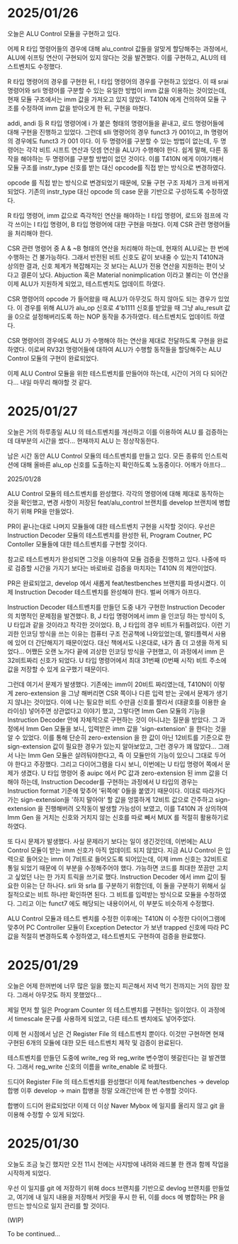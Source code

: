 # 2025/01/26

오늘은 ALU Control 모듈을 구현하고 있다.

어제 R 타입 명령어들의 경우에 대해 alu_control 값들을 알맞게 할당해주는 과정에서, ALU에 쉬프팅 연산이 구현되어 있지 않다는 것을 발견했다. 이를 구현하고, ALU의 테스트벤치도 수정했다.

R 타입 명령어의 경우를 구현한 뒤, I 타입 명령어의 경우를 구현하고 있었다. 이 때 srai 명령어와 srli 명령어를 구분할 수 있는 유일한 방법이 imm 값을 이용하는 것이었는데, 현재 모듈 구조에서는 imm 값을 가져오고 있지 않았다. T410N 에게 건의하여 모듈 구조를 수정하여 imm 값을 받아오게 한 뒤, 구현을 마쳤다.

addi, andi 등 R 타입 명령어에 i 가 붙은 형태의 명령어들을 끝내고, 로드 명령어들에 대해 구현을 진행하고 있었다. 그런데 slli 명령어의 경우 funct3 가 001이고, lh 명령어의 경우에도 funct3 가 001 이다. 이 두 명령어를 구분할 수 있는 방법이 없는데, 두 명령어는 각각 비트 시프트 연산과 덧셈 연산을 ALU가 수행해야 한다. 쉽게 말해, 다른 동작을 해야하는 두 명령어를 구분할 방법이 없던 것이다. 이를 T410N 에게 이야기해서 모듈 구조를 instr_type 신호를 받는 대신 opcode를 직접 받는 방식으로 변경하였다.

opcode 를 직접 받는 방식으로 변경되었기 때문에, 모듈 구현 구조 자체가 크게 바뀌게 되었다. 기존의 instr_type 대신 opcode 의 case 문을 기반으로 구성하도록 수정하였다.

R 타입 명령어, imm 값으로 즉각적인 연산을 해야하는 I 타입 명령어, 로드와 점프에 각각 쓰이는 I 타입 명령어, B 타입 명령어에 대한 구현을 마쳤다. 이제 CSR 관련 명령어들을 처리해야 한다.

CSR 관련 명령어 중 A & ~B 형태의 연산을 처리해야 하는데, 현재의 ALU로는 한 번에 수행하는 건 불가능하다. 그래서 반전된 비트 신호도 같이 보내줄 수 있는지 T410N과 상의한 결과, 신호 체계가 복잡해지는 것 보다는 ALU가 전용 연산을 지원하는 편이 낫다고 결론이 났다. Abjuction 혹은 Material nonimplication 이라고 불리는 이 연산을 이제 ALU가 지원하게 되었고, 테스트벤치도 업데이트 하였다.

CSR 명령어의 opcode 가 들어왔을 때 ALU가 아무것도 하지 않아도 되는 경우가 있었다. 이 경우를 위해 ALU가 alu_op 신호로 4'b1111 신호를 받았을 때 그냥 alu_result 값을 0으로 설정해버리도록 하는 NOP 동작을 추가하였다. 테스트벤치도 업데이트 하였다.

CSR 명령어의 경우에도 ALU 가 수행해야 하는 연산을 제대로 전달하도록 구현을 완료하였다. 이로써 RV32I 명령어들에 대하여 ALU가 수행할 동작들을 할당해주는 ALU Control 모듈의 구현이 완료되었다.

이제 ALU Control 모듈을 위한 테스트벤치를 만들어야 하는데, 시간이 거의 다 되어간다... 내일 마무리 해야할 것 같다.

# 2025/01/27

오늘은 거의 하루종일 ALU 의 테스트벤치를 개선하고 이를 이용하여 ALU 를 검증하는데 대부분의 시간을 썼다... 현재까지 ALU 는 정상작동한다.

남은 시간 동안 ALU Control 모듈의 테스트벤치를 만들고 있다. 모든 종류의 인스트럭션에 대해 올바른 alu_op 신호를 도출하는지 확인하도록 노동중이다. 어깨가 아프다...

2025/01/28

ALU Control 모듈의 테스트벤치를 완성했다. 각각의 명령어에 대해 제대로 동작하는 것을 확인했고, 변경 사항이 저장된 feat/alu_control 브랜치를 develop 브랜치에 병합하기 위해 PR을 만들었다.

PR이 끝나는대로 나머지 모듈들에 대한 테스트벤치 구현을 시작할 것이다. 우선은 Instruction Decoder 모듈의 테스트벤치를 완성한 뒤, Program Coutner, PC Contoller 모듈들에 대한 테스트벤치를 구현할 것이다.

참고로 테스트벤치가 완성되면 그것을 이용하여 모듈 검증을 진행하고 있다. 나중에 따로 검증할 시간을 가지기 보다는 바로바로 검증을 마치자는 T410N 의 제안이었다.

PR은 완료되었고, develop 에서 새롭게 feat/testbenches 브랜치를 파생시켰다. 이제 Instruction Decoder 테스트벤치를 완성해야 한다. 벌써 어깨가 아프다.

Instruction Decoder 테스트벤치를 만들던 도중 내가 구현한 Instruction Decoder 의 치명적인 문제점을 발견했다. B, J 타입 명령어에서 imm 을 인코딩 하는 방식이 S, U 타입과 같을 것이라고 착각한 것이었다. B, J 타입의 경우 비트가 뒤틀려있다. 이런 기괴한 인코딩 방식을 쓰는 이유는 컴퓨터 구조 전공책에 나와있었는데, 멀티플렉서 사용에 있어 더 간단해지기 때문이었다. 대신 책에서도 나온대로, 내가 좀 더 고생을 하게 되었다... 어쨌든 오랜 노가다 끝에 괴상한 인코딩 방식을 구현했고, 이 과정에서 imm 은 32비트짜리 신호가 되었다. U 타입 명령어에서 최대 31번째 (0번째 시작) 비트 주소에 값을 저장할 수 있게 요구했기 때문이다.

그런데 여기서 문제가 발생했다. 기존에는 imm이 20비트 짜리였는데, T410N이 이렇게 zero-extension 을 그냥 해버리면 CSR 쪽이나 다른 입력 받는 곳에서 문제가 생기지 않냐는 것이었다. 이에 나는 필요한 비트 수만큼 신호를 짤라서 (대괄호를 이용한 슬라이싱) 넣어주면 상관없다고 이야기 했고, 그렇다면 Imm Gen 모듈의 기능을 Instruction Decoder 안에 자체적으로 구현하는 것이 아니냐는 질문을 받았다. 그 과정에서 Imm Gen 모듈을 보니, 입력받은 imm 값을 'sign-extension' 을 한다는 것을 알 수 있었다. 이를 통해 단순히 zero-extension 을 한 값이 아닌 12비트를 기준으로 한 sign-extension 값이 필요한 경우가 있는지 알아보았고, 그런 경우가 꽤 많았다... 그래서 나는 Imm Gen 모듈은 살려둬야한다고, 즉 이 모듈만의 기능이 있으니 그대로 두어야 한다고 주장했다. 그리고 다이어그램을 다시 보니, 이번에는 U 타입 명령어 쪽에서 문제가 생겼다. U 타입 명령어 중 auipc 에서 PC 값과 zero-extension 된 imm 값을 더해야 하는데, Instruction Decoder를 구현하는 과정에서 U 타입의 경우는 Instruction format 기준에 맞추어 '뒤쪽에' 0들을 붙였기 때문이다. 이대로 따라가다가는 sign-extension을 '하지 말아야' 할 값을 엉뚱하게 12비트 값으로 간주하고 sign-extension 을 진행해버려 오작동이 발생할 가능성이 보였고, 이를 T410N 과 상의하여 Imm Gen 을 거치는 신호와 거치지 않는 신호를 따로 빼서 MUX 를 적절히 활용하기로 하였다.

또 다시 문제가 발생했다. 사실 문제라기 보다는 일이 생긴것인데, 이번에는 ALU Control 모듈이 받는 imm 신호가 아직 업데이트 되지 않았다. 지금 ALU Control 은 입력으로 들어오는 imm 이 7비트로 들어오도록 되어있는데, 이제 imm 신호는 32비트로 통일 되었기 때문에 이 부분을 수정해주어야 했다. 가능하면 코드를 최대한 쪼끔만 고치고 싶었던 나는 한 가지 트릭을 쓰기로 했다. Instruction Decoder 에서 imm 값이 필요한 이유는 단 하나다. srli 와 srla 를 구분하기 위함인데, 이 둘을 구분하기 위해서 실질적으로는 비트 하나만 확인하면 된다. 그 비트를 입력받는 방식으로 모듈을 수정하였다. 그리고 이는 funct7 에도 해당되는 내용이어서, 이 부분도 비슷하게 수정했다.

ALU Control 모듈과 테스트 벤치를 수정한 이후에는 T410N 이 수정한 다이어그램에 맞추어 PC Controller 모듈이 Exception Detector 가 보낸 trapped 신호에 따라 PC 값을 적절히 변경하도록 수정하였고, 테스트벤치도 구현하여 검증을 완료했다.

# 2025/01/29

오늘은 어제 한꺼번에 너무 많은 일을 했는지 피곤해서 저녁 먹기 전까지는 거의 잠만 잤다. 그래서 아무것도 하지 못했었다...

제일 먼저 할 일은 Program Counter 의 테스트벤치를 구현하는 일이었다. 이 과정에서 timescale 문구를 사용하게 되었고, 다른 테스트 벤치에도 넣어주었다.

이제 현 시점에서 남은 건 Register File 의 테스트벤치 뿐이다. 이것만 구현하면 현재 구현된 6개의 모듈에 대한 모든 테스트벤치 제작 및 검증이 완료된다.

테스트벤치를 만들던 도중에 write_reg 와 reg_write 변수명이 헷갈린다는 걸 발견했다. 그래서 reg_write 신호의 이름을 write_enable 로 바꿨다.

드디어 Register File 의 테스트벤치를 완성했다! 이제 feat/testbenches -> develop 합병 이후 develop -> main 합병을 정말 오래간만에 한 번 수행할 것이다.

합병이 드디어 완료되었다! 이제 더 이상 Naver Mybox 에 일지를 올리지 않고 git 을 이용해 수정할 수 있게 되었다.

# 2025/01/30

오늘도 조금 늦긴 했지만 오전 11시 전에는 사지방에 내려와 레드불 한 캔과 함께 작업을 시작하게 되었다.

우선 이 일지를 git 에 저장하기 위해 docs 브랜치를 기반으로 devlog 브랜치를 만들었고, 여기에 내 일지 내용을 저장해서 커밋을 푸시 한 뒤, 이를 docs 에 병합하는 PR 을 만드는 방식으로 일지 관리를 할 것이다.

(WIP)

To be continued...